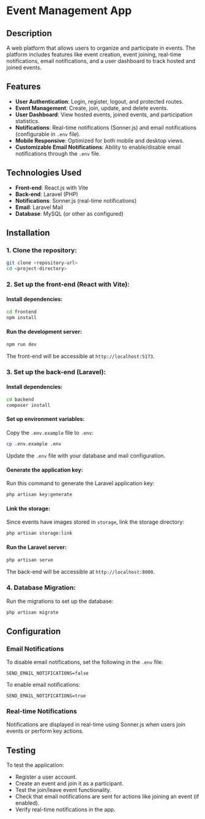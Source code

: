 # Event Management App

## Description

A web platform that allows users to organize and participate in events. The platform includes features like event creation, event joining, real-time notifications, email notifications, and a user dashboard to track hosted and joined events.

## Features

- **User Authentication**: Login, register, logout, and protected routes.
- **Event Management**: Create, join, update, and delete events.
- **User Dashboard**: View hosted events, joined events, and participation statistics.
- **Notifications**: Real-time notifications (Sonner.js) and email notifications (configurable in `.env` file).
- **Mobile Responsive**: Optimized for both mobile and desktop views.
- **Customizable Email Notifications**: Ability to enable/disable email notifications through the `.env` file.

## Technologies Used

- **Front-end**: React.js with Vite
- **Back-end**: Laravel (PHP)
- **Notifications**: Sonner.js (real-time notifications)
- **Email**: Laravel Mail
- **Database**: MySQL (or other as configured)

## Installation

### 1. Clone the repository:

```bash
git clone <repository-url>
cd <project-directory>
```

### 2. Set up the front-end (React with Vite):

#### Install dependencies:

```bash
cd frontend
npm install
```

#### Run the development server:

```bash
npm run dev
```

The front-end will be accessible at `http://localhost:5173`.

### 3. Set up the back-end (Laravel):

#### Install dependencies:

```bash
cd backend
composer install
```

#### Set up environment variables:

Copy the `.env.example` file to `.env`:

```bash
cp .env.example .env
```

Update the `.env` file with your database and mail configuration.

#### Generate the application key:

Run this command to generate the Laravel application key:

```bash
php artisan key:generate
```

#### Link the storage:

Since events have images stored in `storage`, link the storage directory:

```bash
php artisan storage:link
```

#### Run the Laravel server:

```bash
php artisan serve
```

The back-end will be accessible at `http://localhost:8000`.

### 4. Database Migration:

Run the migrations to set up the database:

```bash
php artisan migrate
```

## Configuration

### Email Notifications

To disable email notifications, set the following in the `.env` file:

```env
SEND_EMAIL_NOTIFICATIONS=false
```

To enable email notifications:

```env
SEND_EMAIL_NOTIFICATIONS=true
```

### Real-time Notifications

Notifications are displayed in real-time using Sonner.js when users join events or perform key actions.

## Testing

To test the application:

- Register a user account.
- Create an event and join it as a participant.
- Test the join/leave event functionality.
- Check that email notifications are sent for actions like joining an event (if enabled).
- Verify real-time notifications in the app.
